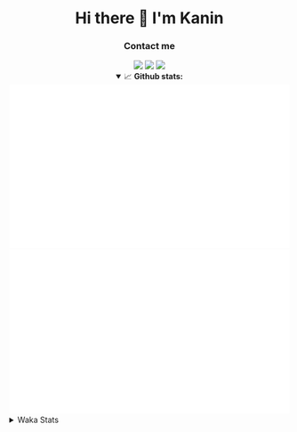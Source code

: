 <div align="center">
 <h1>Hi there 👋 I'm Kanin</h1>
 <h3>Contact me</h3>
 <a href="mailto:im@kanin.dev"><img src="https://img.shields.io/badge/gmail-%23D14836.svg?&style=for-the-badge&logo=gmail&logoColor=white"/></a>
 <a href="https://twitter.com/KaninDev"><img src="https://img.shields.io/badge/twitter-%231DA1F2.svg?&style=for-the-badge&logo=twitter&logoColor=white"/></a>
 <a href="https://www.linkedin.com/in/KaninDev"><img src="https://img.shields.io/badge/linkedin-%230077B5.svg?&style=for-the-badge&logo=linkedin&logoColor=white"/></a>
<details open>
  <summary>📈 <b>Github stats:</b></summary>
  <img src="https://github.com/Kanin/Kanin/blob/master/scripts/GitHubStats/generated/overview.svg"/>
  <img src="https://github.com/Kanin/Kanin/blob/master/scripts/GitHubStats/generated/languages.svg"/>
</details>
</div>

<details>
 <summary>Waka Stats</summary>

<!--START_SECTION:waka-->
![Code Time](http://img.shields.io/badge/Code%20Time-1%2C836%20hrs%2023%20mins-blue)

![Profile Views](http://img.shields.io/badge/Profile%20Views-3-blue)

![Lines of code](https://img.shields.io/badge/From%20Hello%20World%20I%27ve%20Written-21%20Thousand%20lines%20of%20code-blue)

**🐱 My GitHub Data** 

> 🏆 139 Contributions in the Year 2022
 > 
> 📦 84.2 kB Used in GitHub's Storage 
 > 
> 🚫 Not Opted to Hire
 > 
> 📜 13 Public Repositories 
 > 
> 🔑 9 Private Repositories  
 > 
**I'm a Night 🦉** 

```text
🌞 Morning    114 commits    █████░░░░░░░░░░░░░░░░░░░░   19.55% 
🌆 Daytime    163 commits    ███████░░░░░░░░░░░░░░░░░░   27.96% 
🌃 Evening    152 commits    ██████░░░░░░░░░░░░░░░░░░░   26.07% 
🌙 Night      154 commits    ██████░░░░░░░░░░░░░░░░░░░   26.42%

```
📅 **I'm Most Productive on Sunday** 

```text
Monday       88 commits     ███░░░░░░░░░░░░░░░░░░░░░░   15.09% 
Tuesday      61 commits     ██░░░░░░░░░░░░░░░░░░░░░░░   10.46% 
Wednesday    65 commits     ██░░░░░░░░░░░░░░░░░░░░░░░   11.15% 
Thursday     89 commits     ███░░░░░░░░░░░░░░░░░░░░░░   15.27% 
Friday       66 commits     ██░░░░░░░░░░░░░░░░░░░░░░░   11.32% 
Saturday     63 commits     ██░░░░░░░░░░░░░░░░░░░░░░░   10.81% 
Sunday       151 commits    ██████░░░░░░░░░░░░░░░░░░░   25.9%

```


📊 **This Week I Spent My Time On** 

```text
⌚︎ Time Zone: America/New_York

💬 Programming Languages: 
Python                   4 hrs 1 min         █████████████████████████   100.0%

🔥 Editors: 
PyCharm                  4 hrs 1 min         █████████████████████████   100.0%

🐱‍💻 Projects: 
TomsBotPyCord            4 hrs 1 min         █████████████████████████   100.0%

💻 Operating System: 
Linux                    4 hrs 1 min         █████████████████████████   100.0%

```

**I Mostly Code in Python** 

```text
Python                   23 repos            ███████████████████░░░░░░   76.67% 
JavaScript               3 repos             ██░░░░░░░░░░░░░░░░░░░░░░░   10.0% 
Java                     2 repos             █░░░░░░░░░░░░░░░░░░░░░░░░   6.67% 
Kotlin                   1 repo              ░░░░░░░░░░░░░░░░░░░░░░░░░   3.33% 
HTML                     1 repo              ░░░░░░░░░░░░░░░░░░░░░░░░░   3.33%

```


**Timeline**

![Chart not found](https://raw.githubusercontent.com/Kanin/Kanin/master/charts/bar_graph.png) 


 Last Updated on 12/02/2022 11:36:04 UTC
<!--END_SECTION:waka-->
</details>
